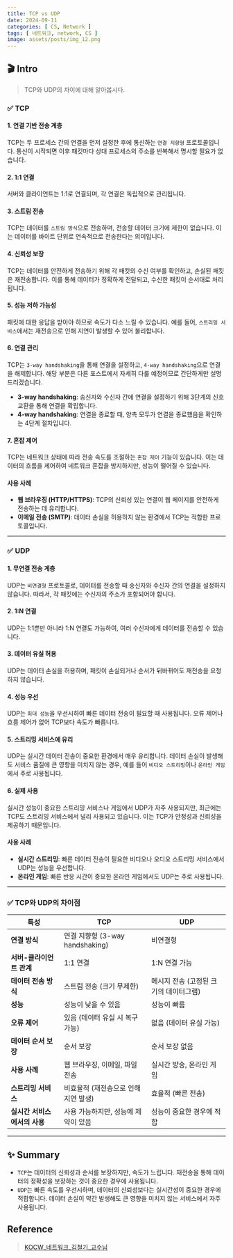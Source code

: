 ```yaml
---
title: TCP vs UDP
date: 2024-09-11
categories: [ CS, Network ]
tags: [ 네트워크, network, CS ]
image: assets/posts/img_12.png
---
```


## 🎬 Intro
> TCP와 UDP의 차이에 대해 알아봅시다.

### ✅ TCP

#### 1. 연결 기반 전송 계층
TCP는 두 프로세스 간의 연결을 먼저 설정한 후에 통신하는 `연결 지향형` 프로토콜입니다. 통신이 시작되면 이후 패킷마다 상대 프로세스의 주소를 반복해서 명시할 필요가 없습니다.

#### 2. 1:1 연결
서버와 클라이언트는 1:1로 연결되며, 각 연결은 독립적으로 관리됩니다.

#### 3. 스트림 전송
TCP는 데이터를 `스트림 방식`으로 전송하며, 전송할 데이터 크기에 제한이 없습니다. 이는 데이터를 바이트 단위로 연속적으로 전송한다는 의미입니다.

#### 4. 신뢰성 보장
TCP는 데이터를 안전하게 전송하기 위해 각 패킷의 수신 여부를 확인하고, 손실된 패킷은 재전송합니다. 이를 통해 데이터가 정확하게 전달되고, 수신한 패킷이 순서대로 처리됩니다.

#### 5. 성능 저하 가능성
패킷에 대한 응답을 받아야 하므로 속도가 다소 느릴 수 있습니다. 예를 들어, `스트리밍 서비스`에서는 재전송으로 인해 지연이 발생할 수 있어 불리합니다.

#### 6. 연결 관리
TCP는 `3-way handshaking`을 통해 연결을 설정하고, `4-way handshaking`으로 연결을 해제합니다. 해당 부분은 다른 포스트에서 자세히 다룰 예정이므로 간단하게만 설명드리겠습니다.

- **3-way handshaking**: 송신자와 수신자 간에 연결을 설정하기 위해 3단계의 신호 교환을 통해 연결을 확립합니다.
- **4-way handshaking**: 연결을 종료할 때, 양측 모두가 연결을 종료했음을 확인하는 4단계 절차입니다.

#### 7. 혼잡 제어
TCP는 네트워크 상태에 따라 전송 속도를 조절하는 `혼잡 제어` 기능이 있습니다. 이는 데이터의 흐름을 제어하여 네트워크 혼잡을 방지하지만, 성능이 떨어질 수 있습니다.

#### 사용 사례
- **웹 브라우징 (HTTP/HTTPS)**: TCP의 신뢰성 있는 연결이 웹 페이지를 안전하게 전송하는 데 유리합니다.
- **이메일 전송 (SMTP)**: 데이터 손실을 허용하지 않는 환경에서 TCP는 적합한 프로토콜입니다.

---

### ✅ UDP

#### 1. 무연결 전송 계층
UDP는 `비연결형` 프로토콜로, 데이터를 전송할 때 송신자와 수신자 간의 연결을 설정하지 않습니다. 따라서, 각 패킷에는 수신자의 주소가 포함되어야 합니다.

#### 2. 1:N 연결
UDP는 1:1뿐만 아니라 1:N 연결도 가능하여, 여러 수신자에게 데이터를 전송할 수 있습니다.

#### 3. 데이터 유실 허용
UDP는 데이터 손실을 허용하며, 패킷이 손실되거나 순서가 뒤바뀌어도 재전송을 요청하지 않습니다.

#### 4. 성능 우선
UDP는 `최대 성능`을 우선시하여 빠른 데이터 전송이 필요할 때 사용됩니다. 오류 제어나 흐름 제어가 없어 TCP보다 속도가 빠릅니다.

#### 5. 스트리밍 서비스에 유리
UDP는 실시간 데이터 전송이 중요한 환경에서 매우 유리합니다. 데이터 손실이 발생해도 서비스 품질에 큰 영향을 미치지 않는 경우, 예를 들어 `비디오 스트리밍`이나 `온라인 게임`에서 주로 사용됩니다.

#### 6. 실제 사용
실시간 성능이 중요한 스트리밍 서비스나 게임에서 UDP가 자주 사용되지만, 최근에는 TCP도 스트리밍 서비스에서 널리 사용되고 있습니다. 이는 TCP가 안정성과 신뢰성을 제공하기 때문입니다.

#### 사용 사례
- **실시간 스트리밍**: 빠른 데이터 전송이 필요한 비디오나 오디오 스트리밍 서비스에서 UDP는 성능을 우선합니다.
- **온라인 게임**: 빠른 반응 시간이 중요한 온라인 게임에서도 UDP는 주로 사용됩니다.

---

### ✅ TCP와 UDP의 차이점

| **특성**            | **TCP**                    | **UDP**                |
|-------------------|----------------------------|------------------------|
| **연결 방식**         | 연결 지향형 (3-way handshaking) | 비연결형                   |
| **서버-클라이언트 관계**   | 1:1 연결                     | 1:N 연결 가능              |
| **데이터 전송 방식**     | 스트림 전송 (크기 무제한)            | 메시지 전송 (고정된 크기의 데이터그램) |
| **성능**            | 성능이 낮을 수 있음                | 성능이 빠름                 |
| **오류 제어**         | 있음 (데이터 유실 시 복구 가능)        | 없음 (데이터 유실 가능)         |
| **데이터 순서 보장**     | 순서 보장                      | 순서 보장 없음               |
| **사용 사례**         | 웹 브라우징, 이메일, 파일 전송         | 실시간 방송, 온라인 게임         |
| **스트리밍 서비스**      | 비효율적 (재전송으로 인해 지연 발생)      | 효율적 (빠른 전송)            |
| **실시간 서비스에서의 사용** | 사용 가능하지만, 성능에 제약이 있음       | 성능이 중요한 경우에 적합         |

---

## ✨ Summary
- `TCP`는 데이터의 신뢰성과 순서를 보장하지만, 속도가 느립니다. 재전송을 통해 데이터의 정확성을 보장하는 것이 중요한 경우에 사용됩니다.
- `UDP`는 빠른 속도를 우선시하며, 데이터의 신뢰성보다는 실시간성이 중요한 경우에 적합합니다. 데이터 손실이 약간 발생해도 큰 영향을 미치지 않는 서비스에서 자주 사용됩니다.

## Reference
> [KOCW_네트워크_김철기_교수님](https://www.kocw.net/home/cview.do?cid=a042a065f8072d8a)
